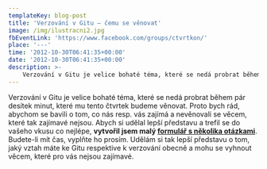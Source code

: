 ```yaml
---
templateKey: blog-post
title: 'Verzování v Gitu – čemu se věnovat'
image: /img/ilustracni2.jpg
fbEventLink: 'https://www.facebook.com/groups/ctvrtkon/'
place: '---'
time: '2012-10-30T06:41:35+00:00'
date: '2012-10-30T06:41:35+00:00'
description: >-
    Verzování v Gitu je velice bohaté téma, které se nedá probrat během pár desítek minut, které mu tento čtvrtek budeme věnovat. Proto bych rád, abychom se bavili o tom, co nás resp. vás zajímá...
---
```

Verzování v Gitu je velice bohaté téma, které se nedá probrat během pár desítek minut, které mu tento čtvrtek budeme věnovat. Proto bych rád, abychom se bavili o tom, co nás resp. vás zajímá a nevěnovali se věcem, které tak zajímavé nejsou. Abych si udělal lepší představu a trefil se do vašeho vkusu co nejlépe, **vytvořil jsem malý [formulář s několika otázkami](https://docs.google.com/a/edgedesign.cz/spreadsheet/viewform?formkey=dHFkdTIxaDNDT2NkU21wRlJFUzB2UWc6MQ "Malý průzkum pro Čtvrtkon týkající se verzování v Gitu")**. Budete-li mít čas, vyplňte ho prosím. Udělám si tak lepší představu o tom, jaký vztah máte ke Gitu respektive k verzování obecně a mohu se vyhnout věcem, které pro vás nejsou zajímavé.